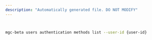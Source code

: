 ```yaml
---
description: "Automatically generated file. DO NOT MODIFY"
---
```


```bash


mgc-beta users authentication methods list --user-id {user-id}

```